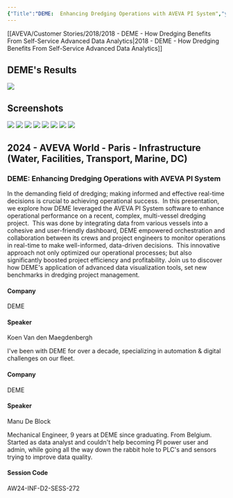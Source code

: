 ```yaml
---
{"Title":"DEME:  Enhancing Dredging Operations with AVEVA PI System","year":2024,"Industry":"Marine","URL":"https://www.aveva.com/en/perspectives/presentations/2024/deme---enhancing-dredging-operations-with-aveva-pi-system/","PDF":"https://cdn.mediavalet.com/eunl/content/yTIAk4BWHUiPw3IqrBaCFg/IM6Z-12aBU2nNcJtRLGIIw/Original/DEME%3A%20%20Enhancing%20Dredging%20Operations%20with%20AVEVA%20PI%20System.pdf","Company":"DEME","Keywords":["Ships"],"dg-publish":true,"permalink":"/aveva/customer-stories/2024/2024-deme-enhancing-dredging-operations-with-aveva-pi-system/","dgPassFrontmatter":true}
---
```



[[AVEVA/Customer Stories/2018/2018 - DEME - How Dredging Benefits From Self-Service Advanced Data Analytics\|2018 - DEME - How Dredging Benefits From Self-Service Advanced Data Analytics]]
## DEME's Results
![](https://i.imgur.com/G5SEwRI.png)

## Screenshots
![](https://i.imgur.com/6FZvcVC.png)
![](https://i.imgur.com/hM8od5C.png)
![](https://i.imgur.com/ZLPjw4r.png)
![](https://i.imgur.com/wpEF1Cx.png)
![](https://i.imgur.com/bxDyqTe.png)
![](https://i.imgur.com/58TJ3S1.png)
![](https://i.imgur.com/oOcHxyd.png)
![](https://i.imgur.com/HKKw2js.png)


## 2024 - AVEVA World - Paris - Infrastructure (Water, Facilities, Transport, Marine, DC)

### DEME: Enhancing Dredging Operations with AVEVA PI System

In the demanding field of dredging; making informed and effective real-time decisions is crucial to achieving operational success.  In this presentation, we explore how DEME leveraged the AVEVA PI System software to enhance operational performance on a recent, complex, multi-vessel dredging project.  This was done by integrating data from various vessels into a cohesive and user-friendly dashboard, DEME empowered orchestration and collaboration between its crews and project engineers to monitor operations in real-time to make well-informed, data-driven decisions.  This innovative approach not only optimized our operational processes; but also significantly boosted project efficiency and profitability. Join us to discover how DEME's application of advanced data visualization tools, set new benchmarks in dredging project management.

#### Company

DEME

#### Speaker

Koen Van den Maegdenbergh

I've been with DEME for over a decade, specializing in automation & digital challenges on our fleet.

#### Company

DEME

#### Speaker

Manu De Block

Mechanical Engineer, 9 years at DEME since graduating. From Belgium. Started as data analyst and couldn't help becoming PI power user and admin, while going all the way down the rabbit hole to PLC's and sensors trying to improve data quality.

#### Session Code

AW24-INF-D2-SESS-272